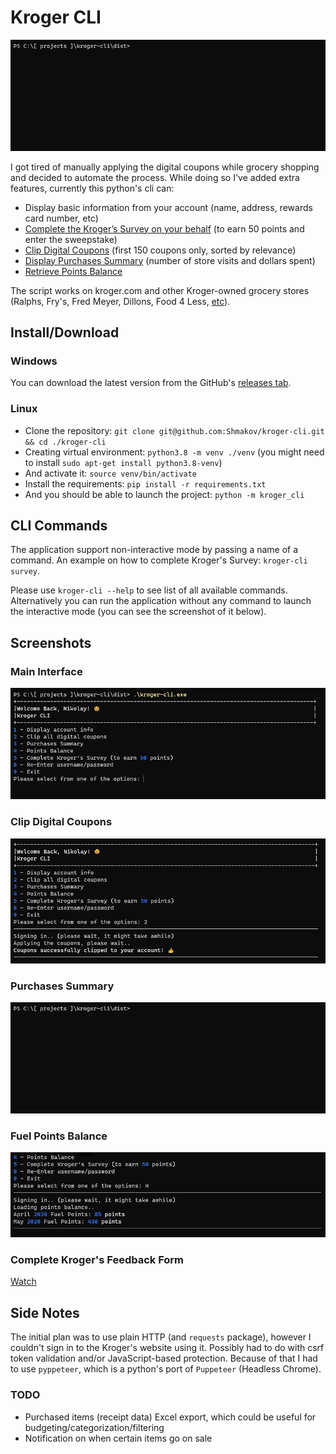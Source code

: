 Kroger CLI
==========

![Display Purchases Summary](images/Purchases-Summary.gif)

I got tired of manually applying the digital coupons while grocery shopping and decided to automate the process. While doing so I've added extra features, currently this python's cli can:

* Display basic information from your account (name, address, rewards card number, etc)
* [Complete the Kroger’s Survey on your behalf](images/Kroger-Survey.gif) (to earn 50 points and enter the sweepstake)
* [Clip Digital Coupons](#clip-digital-coupons) (first 150 coupons only, sorted by relevance)
* [Display Purchases Summary](#purchases-summary) (number of store visits and dollars spent)
* [Retrieve Points Balance](#fuel-points-balance)

The script works on kroger.com and other Kroger-owned grocery stores (Ralphs, Fry's, Fred Meyer, Dillons, Food 4 Less, [etc](https://en.wikipedia.org/wiki/Kroger#Chains)).

Install/Download
----------------

### Windows

You can download the latest version from the GitHub's [releases tab](https://github.com/Shmakov/kroger-cli/releases).

### Linux

* Clone the repository: `git clone git@github.com:Shmakov/kroger-cli.git && cd ./kroger-cli`
* Creating virtual environment: `python3.8 -m venv ./venv` (you might need to install `sudo apt-get install python3.8-venv`)
* And activate it: `source venv/bin/activate`
* Install the requirements: `pip install -r requirements.txt`
* And you should be able to launch the project: `python -m kroger_cli`

CLI Commands
------------

The application support non-interactive mode by passing a name of a command. An example on how to complete Kroger's Survey: `kroger-cli survey`.

Please use `kroger-cli --help` to see list of all available commands. Alternatively you can run the application without any command to launch the interactive mode (you can see the screenshot of it below).

Screenshots
-----------

### Main Interface

![Kroger CLI Screenshot](images/Home-Screen-Screenshot.png)

### Clip Digital Coupons

![Clip all Kroger's Digital Coupons](images/Clip-Digital-Coupons.png)

### Purchases Summary

![Display Purchases Summary](images/Purchases-Summary.gif)

### Fuel Points Balance

![Fuel Points Balance](images/Fuel-Points-Balance.png)

### Complete Kroger's Feedback Form

[Watch](images/Kroger-Survey.gif)

Side Notes
----------

The initial plan was to use plain HTTP (and `requests` package), however I couldn't sign in to the Kroger's website using it. Possibly had to do with csrf token validation and/or JavaScript-based protection. Because of that I had to use `pyppeteer`, which is a python's port of `Puppeteer` (Headless Chrome).

### TODO

* Purchased items (receipt data) Excel export, which could be useful for budgeting/categorization/filtering
* Notification on when certain items go on sale